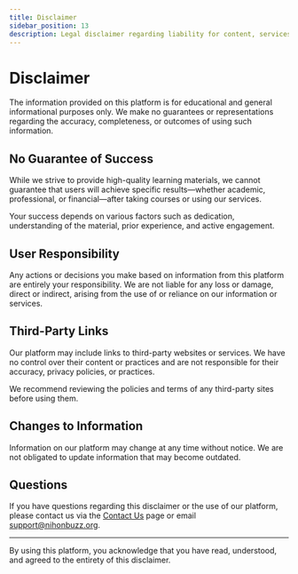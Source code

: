 ```yaml
---
title: Disclaimer
sidebar_position: 13
description: Legal disclaimer regarding liability for content, services, and information on our site.
---
```


# Disclaimer

The information provided on this platform is for educational and general informational purposes only. We make no guarantees or representations regarding the accuracy, completeness, or outcomes of using such information.

## No Guarantee of Success

While we strive to provide high-quality learning materials, we cannot guarantee that users will achieve specific results—whether academic, professional, or financial—after taking courses or using our services.

Your success depends on various factors such as dedication, understanding of the material, prior experience, and active engagement.

## User Responsibility

Any actions or decisions you make based on information from this platform are entirely your responsibility. We are not liable for any loss or damage, direct or indirect, arising from the use of or reliance on our information or services.

## Third-Party Links

Our platform may include links to third-party websites or services. We have no control over their content or practices and are not responsible for their accuracy, privacy policies, or practices.

We recommend reviewing the policies and terms of any third-party sites before using them.

## Changes to Information

Information on our platform may change at any time without notice. We are not obligated to update information that may become outdated.

## Questions

If you have questions regarding this disclaimer or the use of our platform, please contact us via the [Contact Us](/hubungi-kami) page or email [support@nihonbuzz.org](mailto:support@nihonbuzz.org).

---

By using this platform, you acknowledge that you have read, understood, and agreed to the entirety of this disclaimer.
